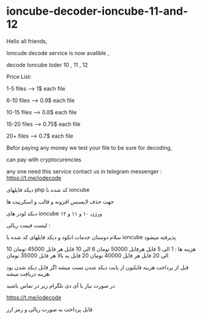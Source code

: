 # ioncube-decoder-ioncube-11-and-12


Hello all friends,

Ioncude decode service is now avalible ,

decode Ioncube loder 10 , 11 , 12

Price List:


1-5 files --> 1$ each file

6-10 files --> 0.9$ each file

10-15 files --> 0.8$ each file

15-20 files --> 0.75$ each file

20+ files --> 0.7$ each file



Befor paying any money we test your file to be sure for decoding,

can pay with cryptocurencies 

any one need this service contact us in telegram messenger : https://t.me/iodecode


دیکد فایلهای php کد شده با ioncube 

جهت حذف لایسنس افزونه و قالب و اسکریپت ها

دیکد لودر های ioncube ورژن ۱۰ و ۱۱ و ۱۲

لیست قیمت ریالی :

سلام
دوستان خدمات انکود و دیکد فایلهای کد شده با ioncube پذیرفته میشود

هزینه ها : 
1 الی 5 فایل هرفایل 50000 تومان
6 الی 10 فایل هر فایل 45000 تومان
10 الی 20 فایل هر فایل 40000 تومان
20 فایل به بالا هر فایل 35000 تومان

قبل از پرداخت هزینه فایلتون از بابت دیکد شدن تست میشه اگر قابل دیکد شدن بود هزینه دریافت میشه.

در صورت نیاز با آی دی تلگرام زیر در تماس باشید

https://t.me/iodecode

قابل پرداخت به صورت ریالی و رمز ارز
